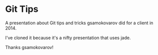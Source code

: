 # Git Tips

A presentation about Git tips and tricks gsamokovarov did for a client in 2014.

I've cloned it because it's a nifty presentation that uses jade.  

Thanks gsamokovarov!


